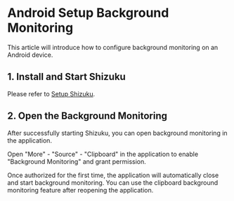 # Android Setup Background Monitoring

This article will introduce how to configure background monitoring on an Android device.

## 1. Install and Start Shizuku

Please refer to [Setup Shizuku](/guide/android/setup-shizuku).

## 2. Open the Background Monitoring

After successfully starting Shizuku, you can open background monitoring in the application.

Open "More" - "Source" - "Clipboard" in the application to enable "Background Monitoring" and grant permission.

Once authorized for the first time, the application will automatically close and start background monitoring. You can use the clipboard background monitoring feature after reopening the application.
